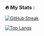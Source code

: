 ### :fire: My Stats : 
[![GitHub Streak](http://github-readme-streak-stats.herokuapp.com?user=sarthakrpc&theme=dark&background=000000)](https://git.io/streak-stats)

[![Top Langs](https://github-readme-stats.vercel.app/api/top-langs/?username=sarthakrpc&layout=compact&theme=vision-friendly-dark)](https://github.com/anuraghazra/github-readme-stats)
